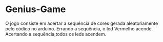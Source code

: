 # Genius-Game

O jogo consiste em acertar a sequência de cores gerada aleatoriamente pelo códico no arduino.
Errando a sequência, o led Vermelho acende.
Acertando a sequência,todos os leds acendem.
